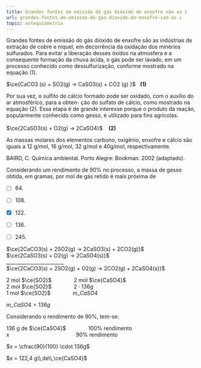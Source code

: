 ```yaml
---
title: Grandes fontes de emissão do gás dióxido de enxofre são as i
url: grandes-fontes-de-emissao-do-gas-dioxido-de-enxofre-sao-as-i
topic: estequiometria
---
```



Grandes fontes de emissão do gás dióxido de enxofre são as indústrias de extração de cobre e níquel, em decorrência da oxidação dos minérios sulfurados. Para evitar a liberação desses óxidos na atmosfera e a consequente formação da chuva ácida, o gás pode ser lavado, em um processo conhecido como dessulfurização, conforme mostrado na equação (1).

$\ce{CaCO3 (s) + SO2(g) -> CaSO3(s) + CO2 (g) }$   **(1)**

Por sua vez, o sulfito de cálcio formado pode ser oxidado, com o auxílio do ar atmosférico, para a obten- ção do sulfato de cálcio, como mostrado na equação (2). Essa etapa é de grande interesse porque o produto da reação, popularmente conhecido como gesso, é utilizado para fins agrícolas.\
\
$\ce{2CaSO3(s) + O2(g) -> 2CaSO4}$    **(2)**

As massas molares dos elementos carbono, oxigênio, enxofre e cálcio são iguais a 12 g/mol, 16 g/mol, 32 g/mol e 40g/mol, respectivamente.

BAIRD, C. Química ambiental. Porto Alegre: Bookman. 2002 (adaptado).

Considerando um rendimento de 90% no processo, a massa de gesso obtida, em gramas, por mol de gás retido é mais próxima de



- [ ] 64\.
- [ ] 108\.
- [x] 122\.
- [ ] 136\.
- [ ] 245\.


$\ce{2CaCO3(s) + 2SO2(g) -> 2CaSO3(s) + 2CO2(g)}$\
$\ce{2CaSO3(s) + O2(g) -> 2CaSO4(s)}$\
\__\__\__\__\__\__\__\__\__\__\__\__\__\__\__\__\__\__\__\__\__\__\__\__\
$\ce{2CaCO3(s) + 2SO2(g) + O2(g) -> 2CO2(g) + 2CaSO4(s)}$

2 mol $\ce{SO2}$               2 mol $\ce{CaSO4}$\
2 mol $\ce{SO2}$               $2 \cdot 136g$\
1 mol $\ce{SO2}$               $m\_{CaSO4}$

$m\_{CaSO4} = 136 g$

Considerando o rendimento de 90%, tem-se:

136 g de $\ce{CaSO4}$               100% rendimento\
x                                             90% rendimento

$x = \cfrac{90}{100} \cdot 136g$

$x = 122,4 g\\,de\\,\ce{CaSO4}$
